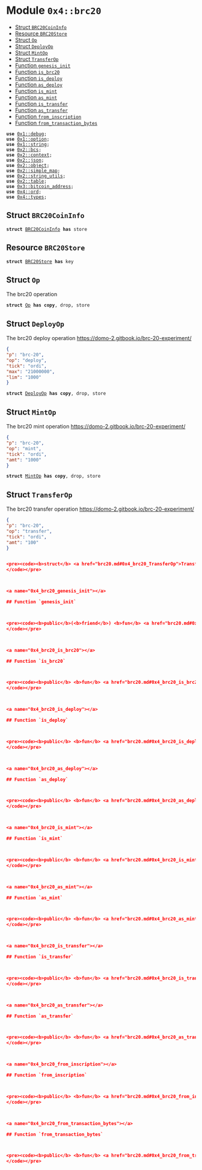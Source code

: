 
<a name="0x4_brc20"></a>

# Module `0x4::brc20`



-  [Struct `BRC20CoinInfo`](#0x4_brc20_BRC20CoinInfo)
-  [Resource `BRC20Store`](#0x4_brc20_BRC20Store)
-  [Struct `Op`](#0x4_brc20_Op)
-  [Struct `DeployOp`](#0x4_brc20_DeployOp)
-  [Struct `MintOp`](#0x4_brc20_MintOp)
-  [Struct `TransferOp`](#0x4_brc20_TransferOp)
-  [Function `genesis_init`](#0x4_brc20_genesis_init)
-  [Function `is_brc20`](#0x4_brc20_is_brc20)
-  [Function `is_deploy`](#0x4_brc20_is_deploy)
-  [Function `as_deploy`](#0x4_brc20_as_deploy)
-  [Function `is_mint`](#0x4_brc20_is_mint)
-  [Function `as_mint`](#0x4_brc20_as_mint)
-  [Function `is_transfer`](#0x4_brc20_is_transfer)
-  [Function `as_transfer`](#0x4_brc20_as_transfer)
-  [Function `from_inscription`](#0x4_brc20_from_inscription)
-  [Function `from_transaction_bytes`](#0x4_brc20_from_transaction_bytes)


<pre><code><b>use</b> <a href="">0x1::debug</a>;
<b>use</b> <a href="">0x1::option</a>;
<b>use</b> <a href="">0x1::string</a>;
<b>use</b> <a href="">0x2::bcs</a>;
<b>use</b> <a href="">0x2::context</a>;
<b>use</b> <a href="">0x2::json</a>;
<b>use</b> <a href="">0x2::object</a>;
<b>use</b> <a href="">0x2::simple_map</a>;
<b>use</b> <a href="">0x2::string_utils</a>;
<b>use</b> <a href="">0x2::table</a>;
<b>use</b> <a href="">0x3::bitcoin_address</a>;
<b>use</b> <a href="ord.md#0x4_ord">0x4::ord</a>;
<b>use</b> <a href="types.md#0x4_types">0x4::types</a>;
</code></pre>



<a name="0x4_brc20_BRC20CoinInfo"></a>

## Struct `BRC20CoinInfo`



<pre><code><b>struct</b> <a href="brc20.md#0x4_brc20_BRC20CoinInfo">BRC20CoinInfo</a> <b>has</b> store
</code></pre>



<a name="0x4_brc20_BRC20Store"></a>

## Resource `BRC20Store`



<pre><code><b>struct</b> <a href="brc20.md#0x4_brc20_BRC20Store">BRC20Store</a> <b>has</b> key
</code></pre>



<a name="0x4_brc20_Op"></a>

## Struct `Op`

The brc20 operation


<pre><code><b>struct</b> <a href="brc20.md#0x4_brc20_Op">Op</a> <b>has</b> <b>copy</b>, drop, store
</code></pre>



<a name="0x4_brc20_DeployOp"></a>

## Struct `DeployOp`

The brc20 deploy operation
https://domo-2.gitbook.io/brc-20-experiment/
```json
{
"p": "brc-20",
"op": "deploy",
"tick": "ordi",
"max": "21000000",
"lim": "1000"
}
```


<pre><code><b>struct</b> <a href="brc20.md#0x4_brc20_DeployOp">DeployOp</a> <b>has</b> <b>copy</b>, drop, store
</code></pre>



<a name="0x4_brc20_MintOp"></a>

## Struct `MintOp`

The brc20 mint operation
https://domo-2.gitbook.io/brc-20-experiment/
```json
{
"p": "brc-20",
"op": "mint",
"tick": "ordi",
"amt": "1000"
}
```


<pre><code><b>struct</b> <a href="brc20.md#0x4_brc20_MintOp">MintOp</a> <b>has</b> <b>copy</b>, drop, store
</code></pre>



<a name="0x4_brc20_TransferOp"></a>

## Struct `TransferOp`

The brc20 transfer operation
https://domo-2.gitbook.io/brc-20-experiment/
```json
{
"p": "brc-20",
"op": "transfer",
"tick": "ordi",
"amt": "100"
}


<pre><code><b>struct</b> <a href="brc20.md#0x4_brc20_TransferOp">TransferOp</a> <b>has</b> <b>copy</b>, drop, store
</code></pre>



<a name="0x4_brc20_genesis_init"></a>

## Function `genesis_init`



<pre><code><b>public</b>(<b>friend</b>) <b>fun</b> <a href="brc20.md#0x4_brc20_genesis_init">genesis_init</a>(ctx: &<b>mut</b> <a href="_Context">context::Context</a>, _genesis_account: &<a href="">signer</a>)
</code></pre>



<a name="0x4_brc20_is_brc20"></a>

## Function `is_brc20`



<pre><code><b>public</b> <b>fun</b> <a href="brc20.md#0x4_brc20_is_brc20">is_brc20</a>(self: &<a href="brc20.md#0x4_brc20_Op">brc20::Op</a>): bool
</code></pre>



<a name="0x4_brc20_is_deploy"></a>

## Function `is_deploy`



<pre><code><b>public</b> <b>fun</b> <a href="brc20.md#0x4_brc20_is_deploy">is_deploy</a>(self: &<a href="brc20.md#0x4_brc20_Op">brc20::Op</a>): bool
</code></pre>



<a name="0x4_brc20_as_deploy"></a>

## Function `as_deploy`



<pre><code><b>public</b> <b>fun</b> <a href="brc20.md#0x4_brc20_as_deploy">as_deploy</a>(self: &<a href="brc20.md#0x4_brc20_Op">brc20::Op</a>): <a href="_Option">option::Option</a>&lt;<a href="brc20.md#0x4_brc20_DeployOp">brc20::DeployOp</a>&gt;
</code></pre>



<a name="0x4_brc20_is_mint"></a>

## Function `is_mint`



<pre><code><b>public</b> <b>fun</b> <a href="brc20.md#0x4_brc20_is_mint">is_mint</a>(self: &<a href="brc20.md#0x4_brc20_Op">brc20::Op</a>): bool
</code></pre>



<a name="0x4_brc20_as_mint"></a>

## Function `as_mint`



<pre><code><b>public</b> <b>fun</b> <a href="brc20.md#0x4_brc20_as_mint">as_mint</a>(self: &<a href="brc20.md#0x4_brc20_Op">brc20::Op</a>): <a href="_Option">option::Option</a>&lt;<a href="brc20.md#0x4_brc20_MintOp">brc20::MintOp</a>&gt;
</code></pre>



<a name="0x4_brc20_is_transfer"></a>

## Function `is_transfer`



<pre><code><b>public</b> <b>fun</b> <a href="brc20.md#0x4_brc20_is_transfer">is_transfer</a>(self: &<a href="brc20.md#0x4_brc20_Op">brc20::Op</a>): bool
</code></pre>



<a name="0x4_brc20_as_transfer"></a>

## Function `as_transfer`



<pre><code><b>public</b> <b>fun</b> <a href="brc20.md#0x4_brc20_as_transfer">as_transfer</a>(self: &<a href="brc20.md#0x4_brc20_Op">brc20::Op</a>): <a href="_Option">option::Option</a>&lt;<a href="brc20.md#0x4_brc20_TransferOp">brc20::TransferOp</a>&gt;
</code></pre>



<a name="0x4_brc20_from_inscription"></a>

## Function `from_inscription`



<pre><code><b>public</b> <b>fun</b> <a href="brc20.md#0x4_brc20_from_inscription">from_inscription</a>(inscription_body: <a href="_Option">option::Option</a>&lt;<a href="">vector</a>&lt;u8&gt;&gt;): <a href="_Option">option::Option</a>&lt;<a href="brc20.md#0x4_brc20_Op">brc20::Op</a>&gt;
</code></pre>



<a name="0x4_brc20_from_transaction_bytes"></a>

## Function `from_transaction_bytes`



<pre><code><b>public</b> <b>fun</b> <a href="brc20.md#0x4_brc20_from_transaction_bytes">from_transaction_bytes</a>(transaction_bytes: <a href="">vector</a>&lt;u8&gt;): <a href="">vector</a>&lt;<a href="brc20.md#0x4_brc20_Op">brc20::Op</a>&gt;
</code></pre>
